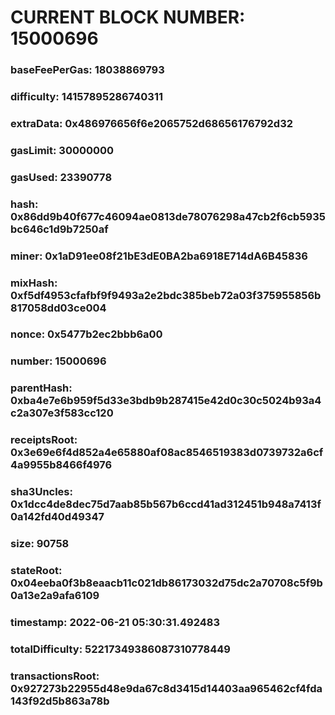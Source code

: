 # CURRENT BLOCK NUMBER: 15000696

### baseFeePerGas: 18038869793
### difficulty: 14157895286740311
### extraData: 0x486976656f6e2065752d68656176792d32
### gasLimit: 30000000
### gasUsed: 23390778
### hash: 0x86dd9b40f677c46094ae0813de78076298a47cb2f6cb5935bc646c1d9b7250af
### miner: 0x1aD91ee08f21bE3dE0BA2ba6918E714dA6B45836
### mixHash: 0xf5df4953cfafbf9f9493a2e2bdc385beb72a03f375955856b817058dd03ce004
### nonce: 0x5477b2ec2bbb6a00
### number: 15000696
### parentHash: 0xba4e7e6b959f5d33e3bdb9b287415e42d0c30c5024b93a4c2a307e3f583cc120
### receiptsRoot: 0x3e69e6f4d852a4e65880af08ac8546519383d0739732a6cf4a9955b8466f4976
### sha3Uncles: 0x1dcc4de8dec75d7aab85b567b6ccd41ad312451b948a7413f0a142fd40d49347
### size: 90758
### stateRoot: 0x04eeba0f3b8eaacb11c021db86173032d75dc2a70708c5f9b0a13e2a9afa6109
### timestamp: 2022-06-21 05:30:31.492483
### totalDifficulty: 52217349386087310778449
### transactionsRoot: 0x927273b22955d48e9da67c8d3415d14403aa965462cf4fda143f92d5b863a78b
